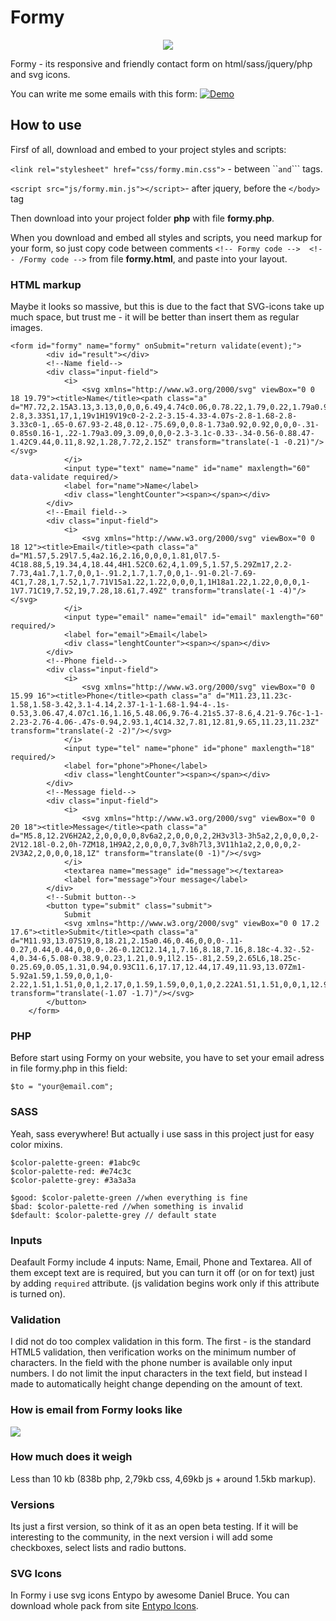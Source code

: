 # Formy
<p align="center">
  <img src ="https://pp.userapi.com/c837734/v837734384/2bcd3/q7Fnn_Qaxts.jpg" />
</p>
Formy - its responsive and friendly contact form on html/sass/jquery/php and svg icons.

You can write me some emails with this form:  <a href="https://formy.vhumeniuk.com/">![Demo](https://img.shields.io/badge/watch-demo-green.svg)</a>

## How to use
Firsf of all, download and embed to your project styles and scripts:

```<link rel="stylesheet" href="css/formy.min.css">``` - between ``<head>``` and ```</head>``` tags. 

```<script src="js/formy.min.js"></script>```- after jquery, before the ```</body>``` tag

Then download into your project folder **php** with file **formy.php**.

When you download and embed all styles and scripts, you need markup for your form, so just copy code between comments ```<!-- Formy code -->  <!-- /Formy code -->``` from file **formy.html**, and paste into your layout. 

### HTML markup
Maybe it looks so massive, but this is due to the fact that SVG-icons take up much space, but trust me - it will be better than insert them as regular images.

```
<form id="formy" name="formy" onSubmit="return validate(event);">
		<div id="result"></div>
		<!--Name field-->
		<div class="input-field">
			<i>
				<svg xmlns="http://www.w3.org/2000/svg" viewBox="0 0 18 19.79"><title>Name</title><path class="a" d="M7.72,2.15A3.13,3.13,0,0,0,6.49,4.74c0.06,0.78.22,1.79,0.22,1.79a0.92,0.92,0,0,0-.31.85c0.11,1.72.68,1,.8,1.73,0.28,1.81.93,1.49,0.93,2.48,0,1.65-.68,2.42-2.8,3.33S1,17,1,19v1H19V19c0-2-2.2-3.15-4.33-4.07s-2.8-1.68-2.8-3.33c0-1,.65-0.67.93-2.48,0.12-.75.69,0,0.8-1.73a0.92,0.92,0,0,0-.31-0.85s0.16-1,.22-1.79a3.09,3.09,0,0,0-2.3-3.1c-0.33-.34-0.56-0.88.47-1.42C9.44,0.11,8.92,1.28,7.72,2.15Z" transform="translate(-1 -0.21)"/></svg>
			</i>
			<input type="text" name="name" id="name" maxlength="60" data-validate required/>
			<label for="name">Name</label>
			<div class="lenghtCounter"><span></span></div>
		</div>
		<!--Email field-->
		<div class="input-field">
			<i>
				<svg xmlns="http://www.w3.org/2000/svg" viewBox="0 0 18 12"><title>Email</title><path class="a" d="M1.57,5.29l7.5,4a2.16,2.16,0,0,0,1.81,0l7.5-4C18.88,5,19.34,4,18.44,4H1.52C0.62,4,1.09,5,1.57,5.29Zm17,2.2-7.73,4a1.7,1.7,0,0,1-.91.2,1.7,1.7,0,0,1-.91-0.2l-7.69-4C1,7.28,1,7.52,1,7.71V15a1.22,1.22,0,0,0,1,1H18a1.22,1.22,0,0,0,1-1V7.71C19,7.52,19,7.28,18.61,7.49Z" transform="translate(-1 -4)"/></svg>
			</i>
			<input type="email" name="email" id="email" maxlength="60" required/>
			<label for="email">Email</label>
			<div class="lenghtCounter"><span></span></div>
		</div>
		<!--Phone field-->
		<div class="input-field">
			<i>
				<svg xmlns="http://www.w3.org/2000/svg" viewBox="0 0 15.99 16"><title>Phone</title><path class="a" d="M11.23,11.23c-1.58,1.58-3.42,3.1-4.14,2.37-1-1-1.68-1.94-4-.1s-0.53,3.06.47,4.07c1.16,1.16,5.48.06,9.76-4.21s5.37-8.6,4.21-9.76c-1-1-2.23-2.76-4.06-.47s-0.94,2.93.1,4C14.32,7.81,12.81,9.65,11.23,11.23Z" transform="translate(-2 -2)"/></svg>
			</i>
			<input type="tel" name="phone" id="phone" maxlength="18" required/>
			<label for="phone">Phone</label>
			<div class="lenghtCounter"><span></span></div>
		</div>
		<!--Message field-->
		<div class="input-field">
			<i>
				<svg xmlns="http://www.w3.org/2000/svg" viewBox="0 0 20 18"><title>Message</title><path class="a" d="M5.8,12.2V6H2A2,2,0,0,0,0,8v6a2,2,0,0,0,2,2H3v3l3-3h5a2,2,0,0,0,2-2V12.18l-0.2,0h-7ZM18,1H9A2,2,0,0,0,7,3v8h7l3,3V11h1a2,2,0,0,0,2-2V3A2,2,0,0,0,18,1Z" transform="translate(0 -1)"/></svg>
			</i>
			<textarea name="message" id="message"></textarea>
			<label for="message">Your message</label>
		</div>
		<!--Submit button-->
		<button type="submit" class="submit">
			Submit
			<svg xmlns="http://www.w3.org/2000/svg" viewBox="0 0 17.2 17.6"><title>Submit</title><path class="a" d="M11.93,13.07S19,8,18.21,2.15a0.46,0.46,0,0,0-.11-0.27,0.44,0.44,0,0,0-.26-0.12C12.14,1,7.16,8.18,7.16,8.18c-4.32-.52-4,0.34-6,5.08-0.38.9,0.23,1.21,0.9,1l2.15-.81,2.59,2.65L6,18.25c-0.25.69,0.05,1.31,0.94,0.93C11.6,17.17,12.44,17.49,11.93,13.07Zm1-5.92a1.59,1.59,0,0,1,0-2.22,1.51,1.51,0,0,1,2.17,0,1.59,1.59,0,0,1,0,2.22A1.51,1.51,0,0,1,12.94,7.15Z" transform="translate(-1.07 -1.7)"/></svg>
		</button>
	</form>
  ```
### PHP
Before start using Formy on your website, you have to set your email adress in file formy.php in this field:
```
$to = "your@email.com";
```
 
### SASS
 Yeah, sass everywhere! But actually i use sass in this project just for easy color mixins. 
 ```
 $color-palette-green: #1abc9c
 $color-palette-red: #e74c3c
 $color-palette-grey: #3a3a3a
 
 $good: $color-palette-green //when everything is fine
 $bad: $color-palette-red //when something is invalid
 $default: $color-palette-grey // default state
 ```
### Inputs
Deafault Formy include 4 inputs: Name, Email, Phone and Textarea.
All of them except text are is required, but you can turn it off (or on for text) just by adding ```required``` attribute. (js validation begins work only if this attribute is turned on).

### Validation
I did not do too complex validation in this form. The first - is the standard HTML5 validation, then verification works on the minimum number of characters. In the field with the phone number is available only input numbers.
I do not limit the input characters in the text field, but instead I made to automatically height change depending on the amount of text.

### How is email from Formy looks like
<p align="left">
  <img src ="http://image.prntscr.com/image/23e356e1219e4cc5ba3eb38ed4e53f0d.png" />
</p>

### How much does it weigh
Less than 10 kb (838b php, 2,79kb css, 4,69kb js + around 1.5kb markup).

### Versions
Its just a first version, so think of it as an open beta testing. If it will be interesting to the community,
in the next version i will add some checkboxes, select lists and radio buttons.

### SVG Icons
In Formy i use svg icons Entypo by awesome Daniel Bruce. You can download whole pack from site [Entypo Icons](http://www.entypo.com/).
